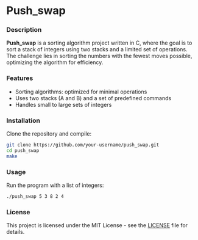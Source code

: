 # Push_swap

### Description
**Push_swap** is a sorting algorithm project written in C, where the goal is to sort a stack of integers using two stacks and a limited set of operations. The challenge lies in sorting the numbers with the fewest moves possible, optimizing the algorithm for efficiency.

### Features
- Sorting algorithms: optimized for minimal operations
- Uses two stacks (A and B) and a set of predefined commands
- Handles small to large sets of integers

### Installation
Clone the repository and compile:

```bash
git clone https://github.com/your-username/push_swap.git
cd push_swap
make
```

### Usage
Run the program with a list of integers:

```bash
./push_swap 5 3 8 2 4
```

### License
This project is licensed under the MIT License - see the [LICENSE](LICENSE) file for details.
